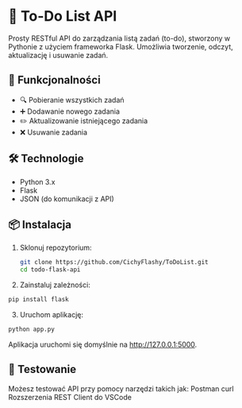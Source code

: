 # 📝 To-Do List API 

Prosty RESTful API do zarządzania listą zadań (to-do), stworzony w Pythonie z użyciem frameworka Flask. Umożliwia tworzenie, odczyt, aktualizację i usuwanie zadań.

## 🚀 Funkcjonalności

- 🔍 Pobieranie wszystkich zadań
- ➕ Dodawanie nowego zadania
- ✏️ Aktualizowanie istniejącego zadania
- ❌ Usuwanie zadania

## 🛠️ Technologie

- Python 3.x
- Flask
- JSON (do komunikacji z API)

## 📦 Instalacja

1. Sklonuj repozytorium:
   ```bash
   git clone https://github.com/CichyFlashy/ToDoList.git
   cd todo-flask-api
2. Zainstaluj zależności:

```bash
pip install flask
```
3. Uruchom aplikację:
```bash
python app.py
```
Aplikacja uruchomi się domyślnie na http://127.0.0.1:5000.

## 🧪 Testowanie
Możesz testować API przy pomocy narzędzi takich jak:
Postman
curl
Rozszerzenia REST Client do VSCode
